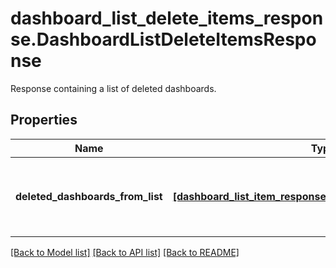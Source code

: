 # dashboard_list_delete_items_response.DashboardListDeleteItemsResponse

Response containing a list of deleted dashboards.
## Properties
Name | Type | Description | Notes
------------ | ------------- | ------------- | -------------
**deleted_dashboards_from_list** | [**[dashboard_list_item_response.DashboardListItemResponse]**](DashboardListItemResponse.md) | List of dashboards deleted from the dashboard list. | [optional] 

[[Back to Model list]](README.md#documentation-for-models) [[Back to API list]](README.md#documentation-for-api-endpoints) [[Back to README]](README.md)


